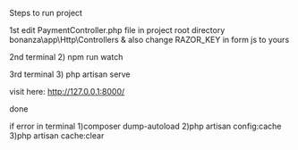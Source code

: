 Steps to run project

1st edit PaymentController.php file in project root directory
bonanza\app\Http\Controllers
& also change RAZOR_KEY in form js to yours

2nd terminal
2) npm run watch

3rd terminal
3) php artisan serve

visit here: http://127.0.0.1:8000/

done

if error in terminal
1)composer dump-autoload
2)php artisan config:cache
3)php artisan cache:clear
